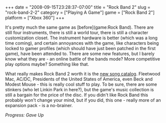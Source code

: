 +++
date = "2008-09-15T23:28:37-07:00"
title = "Rock Band 2"
slug = "rock-band-2-2"
category = ["Playing A Game"]
game = ["Rock Band 2"]
platform = ["Xbox 360"]
+++

It's pretty much the same game as [before](game:Rock Band).  There are still four instruments, there is still a world tour, there is still a character customization closet.  The instrument hardware is better (which was a long time coming), and certain annoyances with the game, like characters being locked to gamer profiles (which should have just been patched in the first game), have been attended to.  There are some new features, but I barely know what they are - an online battle of the bands mode?  More competitive play options maybe?  Something like that.

What really makes Rock Band 2 worth it is the <a href="http://en.wikipedia.org/wiki/List_of_songs_in_Rock_Band_2">new song catalog</a>.  Fleetwood Mac, AC/DC, Presidents of the United States of America, even Beck and Modest Mouse - this is really cool stuff to play.  To be sure, there are some stinkers (who let Linkin Park in here?), but the game's music collection is still a bargain for the price of the disc.  If you didn't like Rock Band this probably won't change your mind, but if you did, this one - really more of an expansion pack - is a no-brainer.

<i>Progress: Gave Up</i>